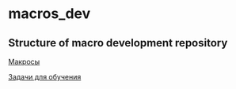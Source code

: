 # macros_dev
## Structure of macro development repository

[Макросы](./macros)

[Задачи для обучения](./tasks)
